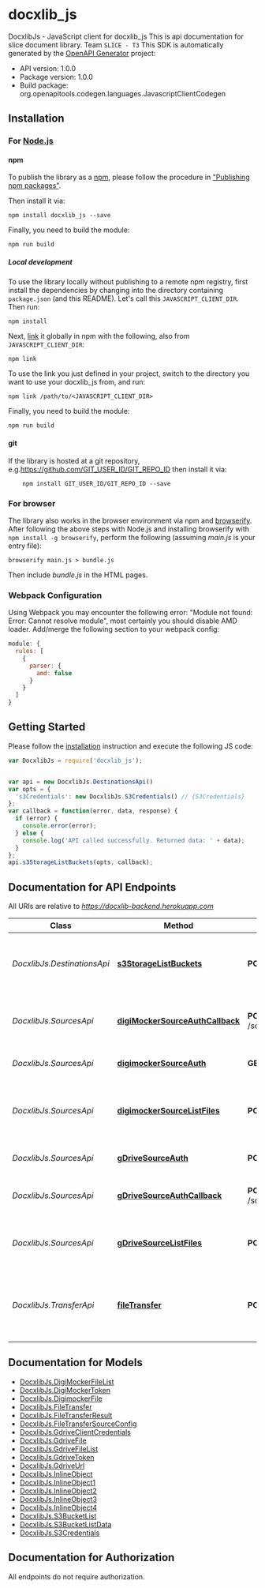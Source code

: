 # docxlib_js

DocxlibJs - JavaScript client for docxlib_js
This is api documentation for slice document library. Team `SLICE - T3`
This SDK is automatically generated by the [OpenAPI Generator](https://openapi-generator.tech) project:

- API version: 1.0.0
- Package version: 1.0.0
- Build package: org.openapitools.codegen.languages.JavascriptClientCodegen

## Installation

### For [Node.js](https://nodejs.org/)

#### npm

To publish the library as a [npm](https://www.npmjs.com/), please follow the procedure in ["Publishing npm packages"](https://docs.npmjs.com/getting-started/publishing-npm-packages).

Then install it via:

```shell
npm install docxlib_js --save
```

Finally, you need to build the module:

```shell
npm run build
```

##### Local development

To use the library locally without publishing to a remote npm registry, first install the dependencies by changing into the directory containing `package.json` (and this README). Let's call this `JAVASCRIPT_CLIENT_DIR`. Then run:

```shell
npm install
```

Next, [link](https://docs.npmjs.com/cli/link) it globally in npm with the following, also from `JAVASCRIPT_CLIENT_DIR`:

```shell
npm link
```

To use the link you just defined in your project, switch to the directory you want to use your docxlib_js from, and run:

```shell
npm link /path/to/<JAVASCRIPT_CLIENT_DIR>
```

Finally, you need to build the module:

```shell
npm run build
```

#### git

If the library is hosted at a git repository, e.g.https://github.com/GIT_USER_ID/GIT_REPO_ID
then install it via:

```shell
    npm install GIT_USER_ID/GIT_REPO_ID --save
```

### For browser

The library also works in the browser environment via npm and [browserify](http://browserify.org/). After following
the above steps with Node.js and installing browserify with `npm install -g browserify`,
perform the following (assuming *main.js* is your entry file):

```shell
browserify main.js > bundle.js
```

Then include *bundle.js* in the HTML pages.

### Webpack Configuration

Using Webpack you may encounter the following error: "Module not found: Error:
Cannot resolve module", most certainly you should disable AMD loader. Add/merge
the following section to your webpack config:

```javascript
module: {
  rules: [
    {
      parser: {
        amd: false
      }
    }
  ]
}
```

## Getting Started

Please follow the [installation](#installation) instruction and execute the following JS code:

```javascript
var DocxlibJs = require('docxlib_js');


var api = new DocxlibJs.DestinationsApi()
var opts = {
  's3Credentials': new DocxlibJs.S3Credentials() // {S3Credentials} 
};
var callback = function(error, data, response) {
  if (error) {
    console.error(error);
  } else {
    console.log('API called successfully. Returned data: ' + data);
  }
};
api.s3StorageListBuckets(opts, callback);

```

## Documentation for API Endpoints

All URIs are relative to *https://docxlib-backend.herokuapp.com*

Class | Method | HTTP request | Description
------------ | ------------- | ------------- | -------------
*DocxlibJs.DestinationsApi* | [**s3StorageListBuckets**](docs/DestinationsApi.md#s3StorageListBuckets) | **POST** /destination/s3/listBuckets | List all s3 buckets associated with given aws credentials
*DocxlibJs.SourcesApi* | [**digiMockerSourceAuthCallback**](docs/SourcesApi.md#digiMockerSourceAuthCallback) | **POST** /source/digimocker/oauth2callback | Returns oauth token from digimocker login url
*DocxlibJs.SourcesApi* | [**digimockerSourceAuth**](docs/SourcesApi.md#digimockerSourceAuth) | **GET** /source/digimocker/auth | Get Digimocker Auth Url
*DocxlibJs.SourcesApi* | [**digimockerSourceListFiles**](docs/SourcesApi.md#digimockerSourceListFiles) | **POST** /source/digimocker/listFiles | Get list of all files in authenticated user&#39;s digimocker account
*DocxlibJs.SourcesApi* | [**gDriveSourceAuth**](docs/SourcesApi.md#gDriveSourceAuth) | **POST** /source/gdrive/auth | Get Google Drive Auth Url
*DocxlibJs.SourcesApi* | [**gDriveSourceAuthCallback**](docs/SourcesApi.md#gDriveSourceAuthCallback) | **POST** /source/gdrive/oauth2callback | Returns oauth token from google callback url
*DocxlibJs.SourcesApi* | [**gDriveSourceListFiles**](docs/SourcesApi.md#gDriveSourceListFiles) | **POST** /source/gdrive/listFiles | Get list of all files in authenticated user&#39;s google drive
*DocxlibJs.TransferApi* | [**fileTransfer**](docs/TransferApi.md#fileTransfer) | **POST** /docTransfer | Endpoint to transfer chosen file from a source to destination storage


## Documentation for Models

 - [DocxlibJs.DigiMockerFileList](docs/DigiMockerFileList.md)
 - [DocxlibJs.DigiMockerToken](docs/DigiMockerToken.md)
 - [DocxlibJs.DigimockerFile](docs/DigimockerFile.md)
 - [DocxlibJs.FileTransfer](docs/FileTransfer.md)
 - [DocxlibJs.FileTransferResult](docs/FileTransferResult.md)
 - [DocxlibJs.FileTransferSourceConfig](docs/FileTransferSourceConfig.md)
 - [DocxlibJs.GdriveClientCredentials](docs/GdriveClientCredentials.md)
 - [DocxlibJs.GdriveFile](docs/GdriveFile.md)
 - [DocxlibJs.GdriveFileList](docs/GdriveFileList.md)
 - [DocxlibJs.GdriveToken](docs/GdriveToken.md)
 - [DocxlibJs.GdriveUrl](docs/GdriveUrl.md)
 - [DocxlibJs.InlineObject](docs/InlineObject.md)
 - [DocxlibJs.InlineObject1](docs/InlineObject1.md)
 - [DocxlibJs.InlineObject2](docs/InlineObject2.md)
 - [DocxlibJs.InlineObject3](docs/InlineObject3.md)
 - [DocxlibJs.InlineObject4](docs/InlineObject4.md)
 - [DocxlibJs.S3BucketList](docs/S3BucketList.md)
 - [DocxlibJs.S3BucketListData](docs/S3BucketListData.md)
 - [DocxlibJs.S3Credentials](docs/S3Credentials.md)


## Documentation for Authorization

All endpoints do not require authorization.
